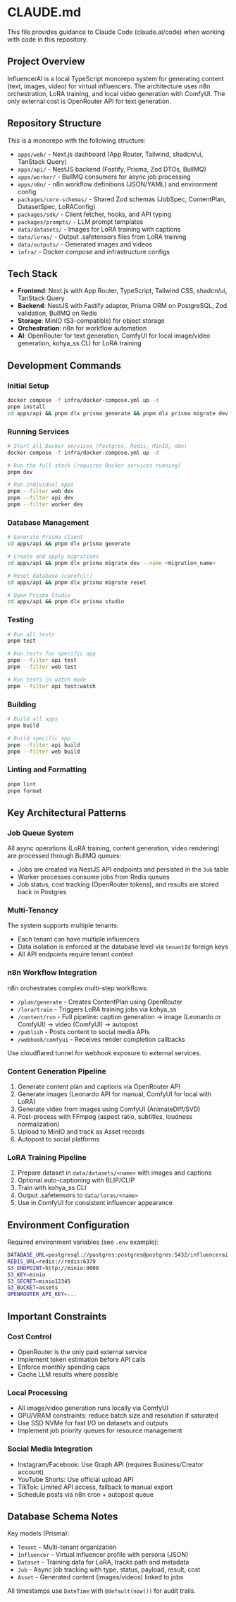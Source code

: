 # CLAUDE.md

This file provides guidance to Claude Code (claude.ai/code) when working with code in this repository.

## Project Overview

InfluencerAI is a local TypeScript monorepo system for generating content (text, images, video) for virtual influencers. The architecture uses n8n orchestration, LoRA training, and local video generation with ComfyUI. The only external cost is OpenRouter API for text generation.

## Repository Structure

This is a monorepo with the following structure:
- `apps/web/` - Next.js dashboard (App Router, Tailwind, shadcn/ui, TanStack Query)
- `apps/api/` - NestJS backend (Fastify, Prisma, Zod DTOs, BullMQ)
- `apps/worker/` - BullMQ consumers for async job processing
- `apps/n8n/` - n8n workflow definitions (JSON/YAML) and environment config
- `packages/core-schemas/` - Shared Zod schemas (JobSpec, ContentPlan, DatasetSpec, LoRAConfig)
- `packages/sdk/` - Client fetcher, hooks, and API typing
- `packages/prompts/` - LLM prompt templates
- `data/datasets/` - Images for LoRA training with captions
- `data/loras/` - Output .safetensors files from LoRA training
- `data/outputs/` - Generated images and videos
- `infra/` - Docker compose and infrastructure configs

## Tech Stack

- **Frontend**: Next.js with App Router, TypeScript, Tailwind CSS, shadcn/ui, TanStack Query
- **Backend**: NestJS with Fastify adapter, Prisma ORM on PostgreSQL, Zod validation, BullMQ on Redis
- **Storage**: MinIO (S3-compatible) for object storage
- **Orchestration**: n8n for workflow automation
- **AI**: OpenRouter for text generation, ComfyUI for local image/video generation, kohya_ss CLI for LoRA training

## Development Commands

### Initial Setup
```bash
docker compose -f infra/docker-compose.yml up -d
pnpm install
cd apps/api && pnpm dlx prisma generate && pnpm dlx prisma migrate dev
```

### Running Services
```bash
# Start all Docker services (Postgres, Redis, MinIO, n8n)
docker compose -f infra/docker-compose.yml up -d

# Run the full stack (requires Docker services running)
pnpm dev

# Run individual apps
pnpm --filter web dev
pnpm --filter api dev
pnpm --filter worker dev
```

### Database Management
```bash
# Generate Prisma client
cd apps/api && pnpm dlx prisma generate

# Create and apply migrations
cd apps/api && pnpm dlx prisma migrate dev --name <migration_name>

# Reset database (careful!)
cd apps/api && pnpm dlx prisma migrate reset

# Open Prisma Studio
cd apps/api && pnpm dlx prisma studio
```

### Testing
```bash
# Run all tests
pnpm test

# Run tests for specific app
pnpm --filter api test
pnpm --filter web test

# Run tests in watch mode
pnpm --filter api test:watch
```

### Building
```bash
# Build all apps
pnpm build

# Build specific app
pnpm --filter api build
pnpm --filter web build
```

### Linting and Formatting
```bash
pnpm lint
pnpm format
```

## Key Architectural Patterns

### Job Queue System
All async operations (LoRA training, content generation, video rendering) are processed through BullMQ queues:
- Jobs are created via NestJS API endpoints and persisted in the `Job` table
- Worker processes consume jobs from Redis queues
- Job status, cost tracking (OpenRouter tokens), and results are stored back in Postgres

### Multi-Tenancy
The system supports multiple tenants:
- Each tenant can have multiple influencers
- Data isolation is enforced at the database level via `tenantId` foreign keys
- All API endpoints require tenant context

### n8n Workflow Integration
n8n orchestrates complex multi-step workflows:
- `/plan/generate` - Creates ContentPlan using OpenRouter
- `/lora/train` - Triggers LoRA training jobs via kohya_ss
- `/content/run` - Full pipeline: caption generation → image (Leonardo or ComfyUI) → video (ComfyUI) → autopost
- `/publish` - Posts content to social media APIs
- `/webhook/comfyui` - Receives render completion callbacks

Use cloudflared tunnel for webhook exposure to external services.

### Content Generation Pipeline

1. Generate content plan and captions via OpenRouter API
2. Generate images (Leonardo API for manual, ComfyUI for local with LoRA)
3. Generate video from images using ComfyUI (AnimateDiff/SVD)
4. Post-process with FFmpeg (aspect ratio, subtitles, loudness normalization)
5. Upload to MinIO and track as Asset records
6. Autopost to social platforms

### LoRA Training Pipeline

1. Prepare dataset in `data/datasets/<name>` with images and captions
2. Optional auto-captioning with BLIP/CLIP
3. Train with kohya_ss CLI
4. Output .safetensors to `data/loras/<name>`
5. Use in ComfyUI for consistent influencer appearance

## Environment Configuration

Required environment variables (see `.env` example):

```bash
DATABASE_URL=postgresql://postgres:postgres@postgres:5432/influencerai
REDIS_URL=redis://redis:6379
S3_ENDPOINT=http://minio:9000
S3_KEY=minio
S3_SECRET=minio12345
S3_BUCKET=assets
OPENROUTER_API_KEY=...
```

## Important Constraints

### Cost Control

- OpenRouter is the only paid external service
- Implement token estimation before API calls
- Enforce monthly spending caps
- Cache LLM results where possible

### Local Processing

- All image/video generation runs locally via ComfyUI
- GPU/VRAM constraints: reduce batch size and resolution if saturated
- Use SSD NVMe for fast I/O on datasets and outputs
- Implement job priority queues for resource management

### Social Media Integration

- Instagram/Facebook: Use Graph API (requires Business/Creator account)
- YouTube Shorts: Use official upload API
- TikTok: Limited API access, fallback to manual export
- Schedule posts via n8n cron + autopost queue

## Database Schema Notes

Key models (Prisma):

- `Tenant` - Multi-tenant organization
- `Influencer` - Virtual influencer profile with persona (JSON)
- `Dataset` - Training data for LoRA, tracks path and metadata
- `Job` - Async job tracking with type, status, payload, result, cost
- `Asset` - Generated content (images/videos) linked to jobs

All timestamps use `DateTime` with `@default(now())` for audit trails.